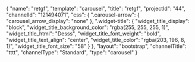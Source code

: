 {
    "name": "retgf",
    "template": "carousel",
    "title": "retgf",
    "projectId": "44",
    "channelId": "121494071",
    "css": {
        ".carousel-arrow": {
            "carousel_arrow_display": "none"
        },
        ".widget-title": {
            "widget_title_display": "block",
            "widget_title_background_color": "rgba(255, 255, 255, 1)",
            "widget_title_html": "Desss",
            "widget_title_font_weight": "bold",
            "widget_title_text_align": "center",
            "widget_title_color": "rgba(203, 196, 8, 1)",
            "widget_title_font_size": "58"
        }
    },
    "layout": "bootstrap",
    "channelTitle": "tttt",
    "channelType": "Standard",
    "type": "carousel"
}